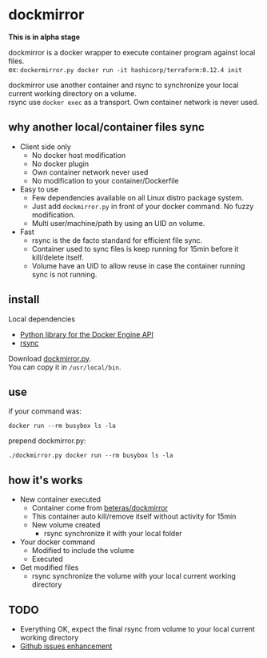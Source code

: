 # dockmirror

**This is in alpha stage**

dockmirror is a docker wrapper to execute container program against local files.  
ex: `dockermirror.py docker run -it hashicorp/terraform:0.12.4 init`

dockmirror use another container and rsync to synchronize your local current working directory on a volume.  
rsync use `docker exec` as a transport. Own container network is never used.

## why another local/container files sync

- Client side only
    - No docker host modification
    - No docker plugin
    - Own container network never used
    - No modification to your container/Dockerfile
- Easy to use
    - Few dependencies available on all Linux distro package system.
    - Just add `dockmirror.py` in front of your docker command. No fuzzy modification. 
    - Multi user/machine/path by using an UID on volume.
- Fast
    - rsync is the de facto standard for efficient file sync.
    - Container used to sync files is keep running for 15min before it kill/delete itself.
    - Volume have an UID to allow reuse in case the container running sync is not running.

## install

Local dependencies
 - [Python library for the Docker Engine API](https://github.com/docker/docker-py)
 - [rsync](https://rsync.samba.org/)

Download [dockmirror.py](https://raw.githubusercontent.com/beteras/dockmirror/master/dockmirror.py).  
You can copy it in `/usr/local/bin`.

## use

if your command was:

`docker run --rm busybox ls -la`

prepend dockmirror.py:

`./dockmirror.py docker run --rm busybox ls -la`

## how it's works

- New container executed
    - Container come from [beteras/dockmirror](https://hub.docker.com/r/beteras/dockmirror)
    - This container auto kill/remove itself without activity for 15min
    - New volume created
        - rsync synchronize it with your local folder
- Your docker command
    - Modified to include the volume
    - Executed
- Get modified files
    - rsync synchronize the volume with your local current working directory

## TODO
- Everything OK, expect the final rsync from volume to your local current working directory
- [Github issues enhancement](https://github.com/beteras/dockmirror/issues?q=is%3Aissue+is%3Aopen+label%3Aenhancement)
